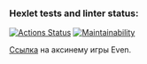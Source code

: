### Hexlet tests and linter status:
[![Actions Status](https://github.com/wasiliyterkin46/java-project-61/actions/workflows/hexlet-check.yml/badge.svg)](https://github.com/wasiliyterkin46/java-project-61/actions)
[![Maintainability](https://api.codeclimate.com/v1/badges/c960dff1a8e81bfc1914/maintainability)](https://codeclimate.com/github/wasiliyterkin46/java-project-61/maintainability)

[Ссылка](https://asciinema.org/a/JT59JIvTwqU9W4VvVOfSDElY8) на аксинему игры Even.
